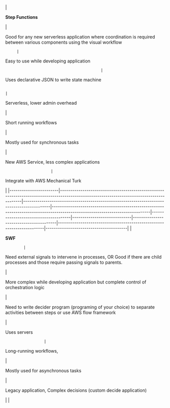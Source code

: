 | 

**Step Functions**

 | 

Good for any new serverless application where coordination is required between various components using the visual workflow

         | 

Easy to use while developing application

                                              | 

Uses declarative JSON to write state machine

                                                                             | 

Serverless, lower admin overhead

 | 

Short running workflows

 | 

Mostly used for synchronous tasks

  | 

New AWS Service, less complex applications

                        | 

Integrate with AWS Mechanical Turk

 |
|------------------------|-----------------------------------------------------------------------------------------------------------------------------------------|-------------------------------------------------------------------------------------------|------------------------------------------------------------------------------------------------------------------------------|--------------------------------------|-----------------------------|----------------------------------------|-----------------------------------------------------------------------|----------------------------------------|
| 

**SWF**

            | 

Need external signals to intervene in processes, OR Good if there are child processes and those require passing signals to parents.

 | 

More complex while developing application but complete control of orchestration logic

 | 

Need to write decider program (programing of your choice) to separate activities between steps or use AWS flow framework

 | 

Uses servers

                     | 

Long-running workflows,

 | 

Mostly used for asynchronous tasks

 | 

Legacy application, Complex decisions (custom decide application)

 |                                        |
